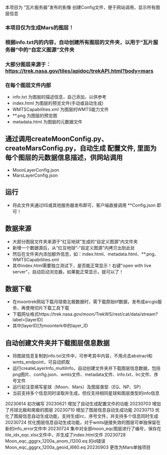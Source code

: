 本项目为 “瓦片服务器”发布的影像 创建Config文件，便于网站调用，显示所有图层信息

### 本项目仅为生成Mars的图层！
### 根据info.txt内的内容，自动创建所有图层的文件夹，以用于“瓦片服务器”中的“自定义图源”文件夹
### 大部分图层来源于：https://trek.nasa.gov/tiles/apidoc/trekAPI.html?body=mars
### 在每个图层文件内部
- info.txt              为图层的描述信息，自己添加，以供参考
- index.html            为图层的预览文件(手动或自动生成)
- WMTSCapabilities.xml  为图层的WMTS能力文件
- **.png                为图层的预览图
- metadata.html         为图层的元数据文件


## 通过调用createMoonConfig.py、createMarsConfig.py，自动生成 配置文件, 里面为每个图层的元数据信息描述，供网站调用
- MoonLayerConfig.json
- MarsLayerConfig.json


## 运行
- 将此文件夹通过IIS或其他服务器发布即可，客户端直接调用 **Config.json 即可！


## 数据来源
- 大部分图层文件夹来源于“红豆地球”生成的“自定义图源”内文件夹
- 新增一个数据源后，从“红豆地球”-“自定义图源”内拷贝出到此处
- 然后在文件夹内添加额外信息，如：index.html、metadata.html、**.png、WMTSCapabilities.xml
- 其中index.html需要独立测试下，是否能正常显示！右键"open with live server"，自动启动浏览器，如果能正常显示，就可以了！    


 ## 数据下载
- 在moontrek网站下载月球南北极数据时，需下载原始tif数据，发布成arcgis服务，再使用切片下载工具下载
- 下载网址格式https://trek.nasa.gov/moon/TrekWS/rest/cat/data/stream?label=[layerID]
- 其中[layerID]为moonterk中的layer_ID

## 自动创建文件夹并下载图层信息数据
- 将图层信息复制到info.txt文件中，可参考其中内容，不用点击abstract和wmts_endpoint，可自动抓取
- 运行createLayerInfo_multiInfo，自动创建文件夹并下载图层信息数据，包括png图片、config.json、wmts文件、metadata文件、info.txt、lrc文件、序号文件
- 运行前注意填写星球（Moon、Mars）及图层类型（EQ、NP、SP）
- 当前支持多个信息同时读取并生成，但仅支持相同星球和图层类型的info信息


20230614    初次编写
20230621    增加了自动生成配置文件的功能
20230703    增加了月球北极和南极的图层
20230710    增加了图层信息自动生成功能
20230713    优化了图层信息自动生成功能，支持生成lrc、序号文件，并支持多个信息同时生成
20230724    优化图层信息自动生成功能，对于wmts链接失效的图层可单独保留在新的info_error文件中
20230724    集中对全部moon_eqc图层进行了编号，保存在tile_idx_eqc.xlsx文件中，并生成了index.html文件
20230728    Moon_eqc_gggrx_1200a_anom_l1200.eq 的id错误
            Moon_eqc_gggrx_1200a_geoid_l660.eq
20230903    更改为Mars单独项目            
